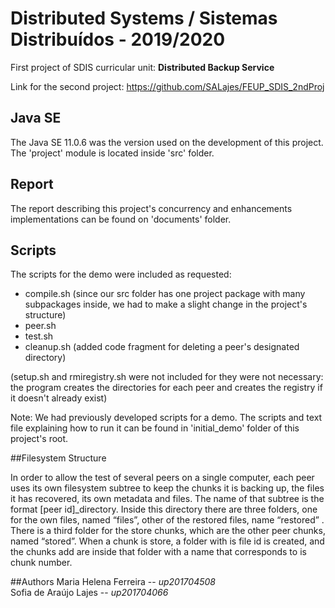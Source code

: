 # Distributed Systems / Sistemas Distribuídos - 2019/2020
First project of SDIS curricular unit: **Distributed Backup Service**

Link for the second project: https://github.com/SALajes/FEUP_SDIS_2ndProj

## Java SE
The Java SE 11.0.6 was the version used on the development of this project.
The 'project' module is located inside 'src' folder.

## Report
The report describing this project's concurrency and enhancements implementations can be found on 'documents' folder.

## Scripts
The scripts for the demo were included as requested:

- compile.sh (since our src folder has one project package with many subpackages inside, we had to make a slight change in the project's structure)
- peer.sh
- test.sh
- cleanup.sh (added code fragment for deleting a peer's designated directory)

(setup.sh and rmiregistry.sh were not included for they were not necessary: the program creates the directories for each peer and creates the registry if it doesn't already exist)

Note: We had previously developed scripts for a demo. The scripts and text file explaining how to run it can be found in 'initial_demo' folder of this project's root.


##Filesystem Structure

In order to allow the test of several peers on a single computer, each peer uses its own filesystem subtree to keep the chunks it is backing up, the files it has recovered, its own metadata and files. The name of that subtree is the format [peer id]_directory.
Inside this directory there are three folders, one for the own files, named “files”, other of the restored files, name “restored” .
There is a third folder for the store chunks, which are the other peer chunks, named “stored”.
When a chunk is store, a folder with is file id is created, and the chunks add are inside that folder with a name that corresponds to is chunk number.



##Authors
Maria Helena Ferreira -- *up201704508*</br>
Sofia de Araújo Lajes -- *up201704066*
